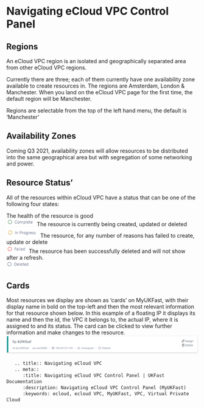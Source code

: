 # Navigating eCloud VPC Control Panel

## Regions
An eCloud VPC region is an isolated and geographically separated area from other eCloud VPC regions.

Currently there are three; each of them currently have one availability zone available to create resources in. The regions are Amsterdam, London & Manchester. When you land on the eCloud VPC page for the first time, the default region will be Manchester.

Regions are selectable from the top of the left hand menu, the default is ‘Manchester’

## Availability Zones
Coming Q3 2021, availability zones will allow resources to be distributed into the same geographical area but with segregation of some networking and power.

## Resource Status’
All of the resources within eCloud VPC have a status that can be one of the following four states:

 
The health of the resource is good  
![Status Complete](files/status-complete.PNG)
The resource is currently being created, updated or deleted  
![Status In Progress](files/status-in-progress.PNG)
The resource, for any number of reasons has failed to create, update or delete  
![Status Failed](files/status-failed.PNG)
The resource has been successfully deleted and will not show after a refresh.  
![Status Deleted](files/status-deleted.PNG)

## Cards
Most resources we display are shown as ‘cards’ on MyUKFast, with their display name in bold on the top-left and then the most relevant information for that resource shown below. In this example of a floating IP it displays its name and then the id, the VPC it belongs to, the actual IP, where it is assigned to and its status. The card can be clicked to view further information and make changes to the resource.
![eCloud VPC Card](files/vpc-card.PNG)


```eval_rst
   .. title:: Navigating eCloud VPC
   .. meta::
      :title: Navigating eCloud VPC Control Panel | UKFast Documentation
      :description: Navigating eCloud VPC Control Panel (MyUKFast)
      :keywords: ecloud, ecloud VPC, MyUKFast, VPC, Virtual Private Cloud
```